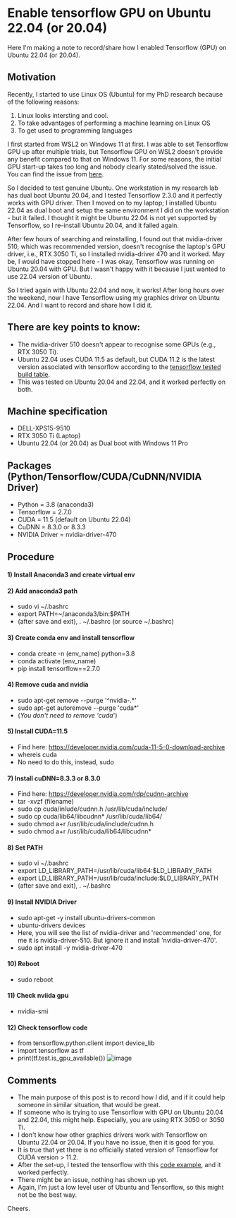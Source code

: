# Enable tensorflow GPU on Ubuntu 22.04 (or 20.04)

Here I'm making a note to record/share how I enabled Tensorflow (GPU) on Ubuntu 22.04 (or 20.04).

## Motivation
Recently, I started to use Linux OS (Ubuntu) for my PhD research because of the following reasons:
1) Linux looks intersting and cool.
2) To take advantages of performing a machine learning on Linux OS
3) To get used to programming languages

I first started from WSL2 on Windows 11 at first. I was able to set Tensorflow GPU up after multiple trials, but Tensorflow GPU on WSL2 doesn't provide any benefit compared to that on Windows 11. For some reasons, the initial GPU start-up takes too long and nobody clearly stated/solved the issue. You can find the issue from [here](https://github.com/tensorflow/tensorflow/issues/55067).

So I decided to test genuine Ubuntu. One workstation in my research lab has dual boot Ubuntu 20.04, and I tested Tensorflow 2.3.0 and it perfectly works with GPU driver. Then I moved on to my laptop; I installed Ubuntu 22.04 as dual boot and setup the same environment I did on the workstation - but it failed. I thought it might be Ubuntu 22.04 is not yet supported by Tensorflow, so I re-install Ubuntu 20.04, and it failed again.

After few hours of searching and reinstalling, I found out that nvidia-driver 510, which was recommended version, doesn't recognise the laptop's GPU driver, i.e., RTX 3050 Ti, so I installed nvidia-driver 470 and it worked. May be, I would have stopped here - I was okay, Tensorflow was running on Ubuntu 20.04 with GPU. But I wasn't happy with it because I just wanted to use 22.04 version of Ubuntu.

So I tried again with Ubuntu 22.04 and now, it works! After long hours over the weekend, now I have Tensorflow using my graphics driver on Ubuntu 22.04. And I want to record and share how I did it.

## There are key points to know:
- The nvidia-driver 510 doesn't appear to recognise some GPUs (e.g., RTX 3050 Ti).
- Ubuntu 22.04 uses CUDA 11.5 as default, but CUDA 11.2 is the latest version associated with tensorflow according to the [tensorflow tested build table](https://www.tensorflow.org/install/source).
- This was tested on Ubuntu 20.04 and 22.04, and it worked perfectly on both.

## Machine specification
- DELL-XPS15-9510
- RTX 3050 Ti (Laptop)
- Ubuntu 22.04 (or 20.04) as Dual boot with Windows 11 Pro

## Packages (Python/Tensorflow/CUDA/CuDNN/NVIDIA Driver)
- Python = 3.8 (anaconda3)
- Tensorflow = 2.7.0
- CUDA = 11.5 (default on Ubuntu 22.04)
- CuDNN = 8.3.0 or 8.3.3
- NVIDIA Driver = nvidia-driver-470

## Procedure
#### 1) Install Anaconda3 and create virtual env


#### 2) Add anaconda3 path
- sudo vi ~/.bashrc
- export PATH=~/anaconda3/bin:$PATH
- (after save and exit), . ~/.bashrc (or source ~/.bashrc)


#### 3) Create conda env and install tensorflow
- conda create -n (env_name) python=3.8
- conda activate (env_name)
- pip install tensorflow==2.7.0


#### 4) Remove cuda and nvidia
- sudo apt-get remove --purge '^nvidia-.*'
- sudo apt-get autoremove --purge 'cuda*'
- (*You don't need to remove 'cuda*')

#### 5) Install CUDA=11.5
- Find here: https://developer.nvidia.com/cuda-11-5-0-download-archive
- whereis cuda
- No need to do this, instead, sudo 


#### 7) Install cuDNN=8.3.3 or 8.3.0
- Find here: https://developer.nvidia.com/rdp/cudnn-archive
- tar -xvzf (filename)
- sudo cp cuda/inlude/cudnn.h /usr/lib/cuda/include/
- sudo cp cuda/lib64/libcudnn* /usr/lib/cuda/lib64/
- sudo chmod a+r /usr/lib/cuda/include/cudnn.h
- sudo chmod a+r /usr/lib/cuda/lib64/libcudnn*


#### 8) Set PATH
- sudo vi ~/.bashrc
- export LD_LIBRARY_PATH=/usr/lib/cuda/lib64:$LD_LIBRARY_PATH
- export LD_LIBRARY_PATH=/usr/lib/cuda/include:$LD_LIBRARY_PATH
- (after save and exit), . ~/.bashrc


#### 9) Install NVIDIA Driver
- sudo apt-get -y install ubuntu-drivers-common
- ubuntu-drivers devices
- Here, you will see the list of nvidia-driver and 'recommended' one, for me it is nvidia-driver-510. But ignore it and install 'nvidia-driver-470'.
- sudo apt install -y nvidia-driver-470


#### 10) Reboot
- sudo reboot


#### 11) Check nviida gpu
- nvidia-smi


#### 12) Check tensorflow code
- from tensorflow.python.client import device_lib
- import tensorflow as tf
- print(tf.test.is_gpu_available())
![image](https://user-images.githubusercontent.com/49014051/166185752-f1c50752-5581-4ae7-b03c-ea1b49fa9e96.png)


## Comments
- The main purpose of this post is to record how I did, and if it could help someone in similar situation, that would be great.
- If someone who is trying to use Tensorflow with GPU on Ubuntu 20.04 and 22.04, this might help. Especially, you are using RTX 3050 or 3050 Ti.
- I don't know how other graphics drivers work with Tensorflow on Ubuntu 22.04 or 20.04. If you have no issue, then it is good for you.
- It is true that yet there is no officially stated version of Tensorflow for CUDA version > 11.2.
- After the set-up, I tested the tensorflow with this [code example](https://www.tensorflow.org/tutorials/quickstart/beginner), and it worked perfectly.
- There might be an issue, nothing has shown up yet.
- Again, I'm just a low level user of Ubuntu and Tensorflow, so this might not be the best way.

Cheers.
